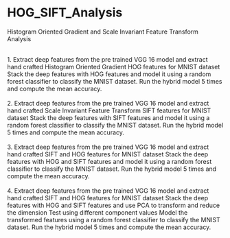 # HOG_SIFT_Analysis
Histogram Oriented Gradient and Scale Invariant Feature Transform Analysis

<br>
1.
Extract deep features from the pre trained VGG 16 model and extract hand crafted
Histogram Oriented Gradient HOG features for MNIST dataset Stack the deep
features with HOG features and model it using a random forest classifier to classify
the MNIST dataset. Run the hybrid model 5 times and compute the mean accuracy.
</br>

<br>
2.
Extract deep features from the pre trained VGG 16 model and extract hand crafted
Scale Invariant Feature Transform SIFT features for MNIST dataset Stack the deep
features with SIFT features and model it using a random forest classifier to classify
the MNIST dataset. Run the hybrid model 5 times and compute the mean accuracy.
</br>

<br>
3.
Extract deep features from the pre trained VGG 16 model and extract hand crafted
SIFT and HOG features for MNIST dataset Stack the deep features with HOG and
SIFT features and model it using a random forest classifier to classify the MNIST
dataset. Run the hybrid model 5 times and compute the mean accuracy.
</br>

<br>
4.
Extract deep features from the pre trained VGG 16 model and extract hand crafted
SIFT and HOG features for MNIST dataset Stack the deep features with HOG and
SIFT features and use PCA to transform and reduce the dimension Test using
different component values Model the transformed features using a random forest
classifier to classify the MNIST dataset. Run the hybrid model 5 times and compute
the mean accuracy.
</br>
